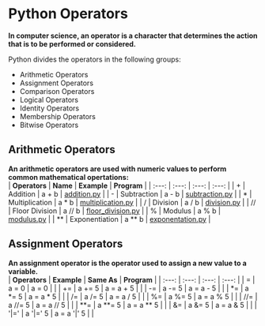 # Python Operators

**In computer science, an operator is a character that determines the action that is to be performed or considered.**

Python divides the operators in the following groups:
* Arithmetic Operators
* Assignment Operators
* Comparison Operators
* Logical Operators
* Identity Operators
* Membership Operators
* Bitwise Operators

## Arithmetic Operators
**An arithmetic operators are used with numeric values to perform common mathematical opertations:** <br>
| **Operators** | **Name** | **Example** | **Program** |
| :---: | :---: | :---: | :---: |
| + | Addition | a + b | [addition.py](https://github.com/bishtanuj/python/blob/main/Operators/addition.py) |
| - | Subtraction | a - b | [subtraction.py](https://github.com/bishtanuj/python/blob/main/Operators/subtraction.py) |
| * | Multiplication | a * b | [multiplication.py](https://github.com/bishtanuj/python/blob/main/Operators/multiplication.py) |
| / | Division | a / b | [division.py](https://github.com/bishtanuj/python/blob/main/Operators/division.py) |
| // | Floor Division | a // b | [floor_division.py](https://github.com/bishtanuj/python/blob/main/Operators/floor_division.py) |
| % | Modulus | a % b | [modulus.py](https://github.com/bishtanuj/python/blob/main/Operators/modulus.py) |
| ** | Exponentiation | a ** b | [exponentation.py](https://github.com/bishtanuj/python/blob/main/Operators/exponentation.py) |

## Assignment Operators
**An assignment operator is the operator used to assign a new value to a variable.** <br>
| **Operators** | **Example** | **Same As** | **Program** |
| :---: | :---: | :---: | :---: |
| = | a = 0 | a = 0 | |
| += | a += 5 | a = a + 5 | |
| -= | a -= 5 | a = a - 5 | |
| *= | a *= 5 | a = a * 5 | | 
| /= | a /= 5 | a = a / 5 | |
| %= | a %= 5 | a = a % 5 | |
| //= | a //= 5 | a = a // 5 | |
| **= | a **= 5 | a = a ** 5 | |
| &= | a &= 5 | a = a & 5 | |
| '|=' | a '|=' 5 | a = a '|' 5 | |
